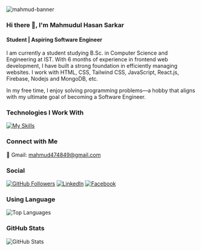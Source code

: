 ![mahmud-banner](https://github.com/Mahmud256/Mahmud256/assets/71069222/7817771b-e245-4ed3-adcf-d24cfa59a0c1)

### Hi there 👋, I'm Mahmudul Hasan Sarkar
#### Student | Aspiring Software Engineer

I am currently a student studying B.Sc. in Computer Science and Engineering at IST. With 6 months of experience in frontend web development, I have built a strong foundation in efficiently managing websites. I work with HTML, CSS, Tailwind CSS, JavaScript, React.js, Firebase, Nodejs and MongoDB, etc.

In my free time, I enjoy solving programming problems—a hobby that aligns with my ultimate goal of becoming a Software Engineer.

### Technologies I Work With

[![My Skills](https://skillicons.dev/icons?i=html,css,js,tailwind,bootstrap,react,nodejs,mongodb,figma&perline=3)](https://skillicons.dev)


### Connect with Me

📧 Gmail: [mahmud474849@gmail.com](mailto:mahmud474849@gmail.com) 

### Social
[![GitHub Followers](https://img.shields.io/github/followers/Mahmud256?style=social)](https://github.com/Mahmud256)
[![LinkedIn](https://img.shields.io/badge/LinkedIn-Mahmudul-blue?style=flat&logo=linkedin)](https://www.linkedin.com/in/Mahmudul/)
[![Facebook](https://img.shields.io/badge/Facebook-Mahmudul-blue?style=flat&logo=facebook&logoColor=white)](https://www.facebook.com/Mahmudul)

 

### Using Language
![Top Languages](https://github-readme-stats.vercel.app/api/top-langs/?username=Mahmud256)

### GitHub Stats
![GitHub Stats](https://github-readme-stats.vercel.app/api?username=Mahmud256&show_icons=true)  
